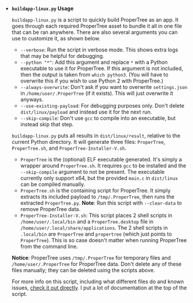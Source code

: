 * **`buildapp-linux.py` Usage**

  `buildapp-linux.py` is a script to quickly build ProperTree as an app. It goes through each required ProperTree asset to bundle it all in one file that can be ran anywhere. There are also several arguments you can use to customize it, as shown below.

    - `--verbose`: Run the script in verbose mode. This shows extra logs that may be helpful for debugging.
    - `--python "*"`: Add this argument and replace `*` with a Python executable to use it for ProperTree. If this argument is not included, then the output is taken from `which python3`. (You will have to overwrite this if you wish to use Python 2 with ProperTree.)
    - `--always-overwrite`: Don't ask if you want to overwrite `settings.json` in `/home/user/.ProperTree` (if it exists). This will just overwrite it anyways.
    - `--use-existing-payload`: For debugging purposes only. Don't delete `dist/linux/payload` and instead use it for the next run.
    - `--skip-compile`: Don't use `gcc` to compile into an executable, but instead skip that step.

  `buildapp-linux.py` puts all results in `dist/linux/result`, relative to the current Python directory. It will generate three files: `ProperTree`, `ProperTree.sh`, and `ProperTree-Installer-V.sh`.
    - `ProperTree` is the (optional) ELF executable generated. It's simply a wrapper around `ProperTree.sh`. It requires `gcc` to be installed and the `--skip-compile` argument to not be present. The executable currently only support x64, but the provided `main.c` in `dist/linux` can be compiled manually.
    - `ProperTree.sh` is the containing script for ProperTree. It simply extracts its included payload to `/tmp/.ProperTree`, then runs the extracted `ProperTree.py`. **Note**: Run this script with `--clear-data` to remove ProperTree data.
    - `ProperTree-Installer-V.sh`: This script places 2 shell scripts in `/home/user/.local/bin` and a `ProperTree.desktop` file in `/home/user/.local/share/applications`. The 2 shell scripts in `.local/bin` are `ProperTree` and `propertree` (which just points to `ProperTree`). This is so case doesn't matter when running ProperTree from the command line.
  
  **Notice**: ProperTree uses `/tmp/.ProperTree` for temporary files and `/home/user/.ProperTree` for ProperTree data. Don't delete any of these files manually; they can be deleted using the scripts above.
  
  For more info on this script, including what different files do and known issues, [check it out directly](https://github.com/corpnewt/ProperTree/blob/master/Scripts/buildapp-linux.py). I put a lot of documentation at the top of the script.
